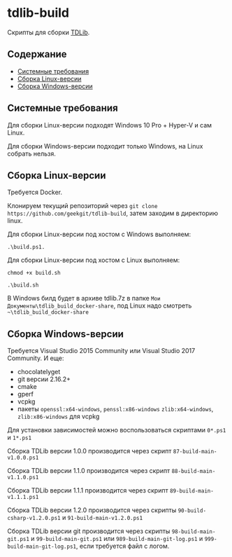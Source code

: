 # tdlib-build
Скрипты для сборки [TDLib](https://github.com/tdlib/td).

## Содержание
- [Системные требования](https://github.com/geekgit/tdlib-build/blob/master/README.md#%D0%A1%D0%B8%D1%81%D1%82%D0%B5%D0%BC%D0%BD%D1%8B%D0%B5-%D1%82%D1%80%D0%B5%D0%B1%D0%BE%D0%B2%D0%B0%D0%BD%D0%B8%D1%8F)
- [Сборка Linux-версии](https://github.com/geekgit/tdlib-build/blob/master/README.md#%D0%A1%D0%B1%D0%BE%D1%80%D0%BA%D0%B0-linux-%D0%B2%D0%B5%D1%80%D1%81%D0%B8%D0%B8)
- [Сборка Windows-версии](https://github.com/geekgit/tdlib-build/blob/master/README.md#%D0%A1%D0%B1%D0%BE%D1%80%D0%BA%D0%B0-windows-%D0%B2%D0%B5%D1%80%D1%81%D0%B8%D0%B8)

## Системные требования
Для сборки Linux-версии подходят Windows 10 Pro + Hyper-V и сам Linux.

Для сборки Windows-версии подходит только Windows, на Linux собрать нельзя.

## Сборка Linux-версии

Требуется Docker.

Клонируем текущий репозиторий через `git clone https://github.com/geekgit/tdlib-build`, затем заходим в директорию linux.

Для сборки Linux-версии под хостом с Windows выполняем:
```
.\build.ps1.
```

Для сборки Linux-версии под хостом с Linux выполняем:
```
chmod +x build.sh

.\build.sh
```

В Windows билд будет в архиве tdlib.7z в папке `Мои Документы\tdlib_build_docker-share`, под Linux надо смотреть `~\tdlib_build_docker-share`

## Сборка Windows-версии
Требуется Visual Studio 2015 Community или Visual Studio 2017 Community.
И еще: 
* chocolatelyget
* git версии 2.16.2+
* cmake
* gperf
* vcpkg
* пакеты `openssl:x64-windows`, `penssl:x86-windows` `zlib:x64-windows`, `zlib:x86-windows` для vcpkg

Для установки зависимостей можно воспользоваться скриптами `0*.ps1` и `1*.ps1`

Сборка TDLib версии 1.0.0 производится через скрипт `87-build-main-v1.0.0.ps1`

Сборка TDLib версии 1.1.0 производится через скрипт `88-build-main-v1.1.0.ps1`

Сборка TDLib версии 1.1.1 производится через скрипт `89-build-main-v1.1.1.ps1`

Сборка TDLib версии 1.2.0 производится через скрипты `90-build-csharp-v1.2.0.ps1` и `91-build-main-v1.2.0.ps1`

Сборка TDLib версии git производится через скрипты `98-build-main-git.ps1` и `99-build-main-git.ps1` или `989-build-main-git-log.ps1` и `999-build-main-git-log.ps1`, если требуется файл с логом.
